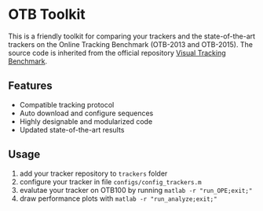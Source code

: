 OTB Toolkit
===

This is a friendly toolkit for comparing your trackers and the state-of-the-art trackers on the Online Tracking Benchmark (OTB-2013 and OTB-2015). The source code is inherited from the official repository [Visual Tracking Benchmark](http://cvlab.hanyang.ac.kr/tracker_benchmark/index.html).

## Features
* Compatible tracking protocol
* Auto download and configure sequences
* Highly designable and modularized code
* Updated state-of-the-art results

## Usage

1. add your tracker repository to `trackers` folder
2. configure your tracker in file `configs/config_trackers.m`
3. evalutae your tracker on OTB100 by running `matlab -r "run_OPE;exit;"`
4. draw performance plots with `matlab -r "run_analyze;exit;"`

